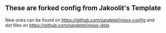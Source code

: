 ## These are forked config from Jakoolit's Template

New ones can be found on https://github.com/sandptel/nixos-config
and dot files on https://github.com/sandptel/nixos-dots

